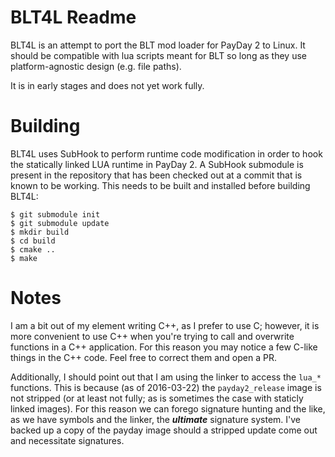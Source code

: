 BLT4L Readme
============

BLT4L is an attempt to port the BLT mod loader for PayDay 2 to Linux.
It should be compatible with lua scripts meant for BLT so long as they use platform-agnostic design (e.g. file paths).

It is in early stages and does not yet work fully.

Building
========

BLT4L uses SubHook to perform runtime code modification in order to hook the statically linked LUA runtime in PayDay 2.
A SubHook submodule is present in the repository that has been checked out at a commit that is known to be working.
This needs to be built and installed before building BLT4L:

```
$ git submodule init
$ git submodule update
$ mkdir build 
$ cd build
$ cmake .. 
$ make
```

Notes
=====

I am a bit out of my element writing C++, as I prefer to use C; however, it is more convenient to use C++ when you're trying
to call and overwrite functions in a C++ application. For this reason you may notice a few C-like things in the C++ code. 
Feel free to correct them and open a PR.

Additionally, I should point out that I am using the linker to access the `lua_*` functions. This is because (as of 2016-03-22) 
the `payday2_release` image is not stripped (or at least not fully; as is sometimes the case with staticly linked images). For this
reason we can forego signature hunting and the like, as we have symbols and the linker, the ***ultimate*** signature system. I've
backed up a copy of the payday image should a stripped update come out and necessitate signatures.
